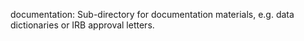 documentation: Sub-directory for documentation materials, e.g. data dictionaries or IRB approval letters.